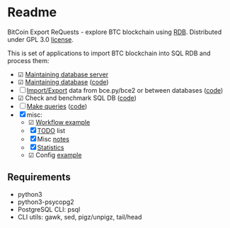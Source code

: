 # Readme

BitCoin Export ReQuests - explore BTC blockchain using [RDB](https://en.wikipedia.org/wiki/Relational_database).
Distributed under GPL 3.0 [license](LICENSE).

This is set of applications to import BTC blockchain into SQL RDB and process them:

- &#9745; [Maintaining database server](doc/DBS.md)
- &#9745; [Maintaining database](doc/DB.md) ([code](dbctl/))
- &#9744; [Import/Export](doc/ImpEx.md) data from bce.py/bce2 or between databases ([code](impex/))
- &#9745; Check and benchmark SQL DB ([code](test/))
- &#9744; [Make queries](doc/BCERQ.md) ([code](query/))
- &#9746; misc:
  - &#9745; [Workflow example](doc/WorkFlow.md)
  - &#9746; [TODO](doc/TODO.md) list
  - &#9746; Misc [notes](doc/NOTES.md)
  - &#9746; [Statistics](doc/Stat.md)
  - &#9745; Config [example](doc/bcerq.ini.sample)

## Requirements

- python3
- python3-psycopg2
- PostgreSQL CLI: psql
- CLI utils: gawk, sed, pigz/unpigz, tail/head
